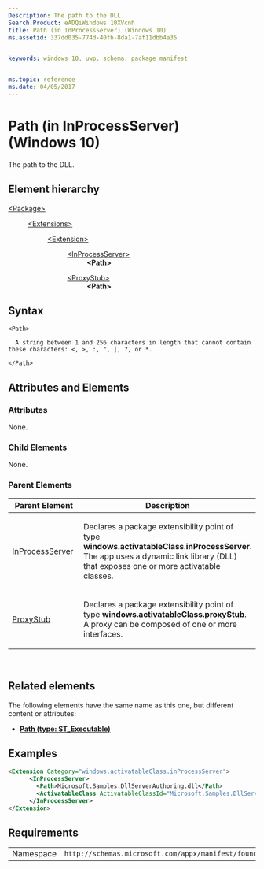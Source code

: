 ```yaml
---
Description: The path to the DLL.
Search.Product: eADQiWindows 10XVcnh
title: Path (in InProcessServer) (Windows 10)
ms.assetid: 337dd035-774d-40fb-8da1-7af11dbb4a35


keywords: windows 10, uwp, schema, package manifest


ms.topic: reference
ms.date: 04/05/2017
---
```


# Path (in InProcessServer) (Windows 10)


The path to the DLL.

## Element hierarchy

<dl>
<dt><a href="element-package.md">&lt;Package&gt;</a></dt>
<dd>
<dl>
<dt><a href="element-extensions.md">&lt;Extensions&gt;</a></dt>
<dd>
<dl>
<dt><a href="element-extension.md">&lt;Extension&gt;</a></dt>
<dd>
<dl>
<dt><a href="element-inprocessserver.md">&lt;InProcessServer&gt;</a></dt>
<dd><b>&lt;Path&gt;</b></dd>
</dl>
<dl>
<dt><a href="element-proxystub.md">&lt;ProxyStub&gt;</a></dt>
<dd><b>&lt;Path&gt;</b></dd>
</dl>
</dd>
</dl>
</dd>
</dl>
</dd>
</dl>

## Syntax

``` syntax
<Path>

  A string between 1 and 256 characters in length that cannot contain these characters: <, >, :, ", |, ?, or *.

</Path>
```

## Attributes and Elements


### Attributes

None.

### Child Elements

None.

### Parent Elements

<table>
<colgroup>
<col width="50%" />
<col width="50%" />
</colgroup>
<thead>
<tr class="header">
<th>Parent Element</th>
<th>Description</th>
</tr>
</thead>
<tbody>
<tr class="odd">
<td><a href="element-inprocessserver.md">InProcessServer</a> </td>
<td><p>Declares a package extensibility point of type <strong>windows.activatableClass.inProcessServer</strong>. The app uses a dynamic link library (DLL) that exposes one or more activatable classes.</p></td>
</tr>
<tr class="even">
<td><a href="element-proxystub.md">ProxyStub</a> </td>
<td><p>Declares a package extensibility point of type <strong>windows.activatableClass.proxyStub</strong>. A proxy can be composed of one or more interfaces.</p></td>
</tr>
</tbody>
</table>

 

## Related elements


The following elements have the same name as this one, but different content or attributes:

-   **[Path (type: ST_Executable)](element-1-path.md)**

## Examples

```XML
<Extension Category="windows.activatableClass.inProcessServer">
      <InProcessServer>
        <Path>Microsoft.Samples.DllServerAuthoring.dll</Path>
        <ActivatableClass ActivatableClassId="Microsoft.Samples.DllServerAuthoring.Toaster" ThreadingModel="both" />
      </InProcessServer>
</Extension>
```

## Requirements

|   |   |
|--|--|
| Namespace | `http://schemas.microsoft.com/appx/manifest/foundation/windows10` |


 

 



